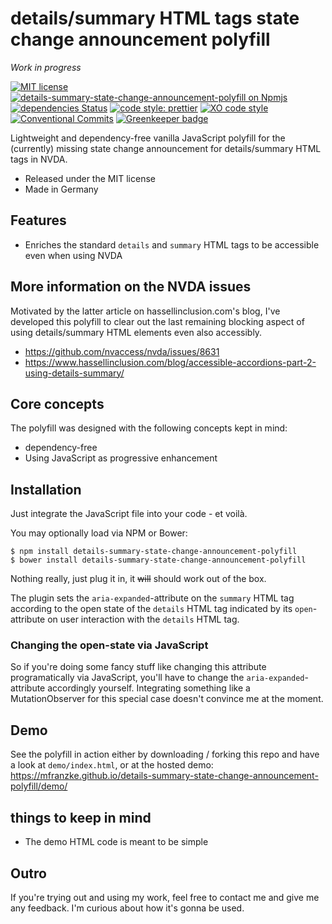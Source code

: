 # details/summary HTML tags state change announcement polyfill

_Work in progress_

[![MIT license](https://img.shields.io/npm/l/details-summary-state-change-announcement-polyfill.svg "license badge")](https://opensource.org/licenses/mit-license.php)
[![details-summary-state-change-announcement-polyfill on Npmjs](https://img.shields.io/npm/v/details-summary-state-change-announcement-polyfill.svg "npm version")][npm]
[![dependencies Status](https://david-dm.org/mfranzke/details-summary-state-change-announcement-polyfill/status.svg "Count of dependencies")](https://david-dm.org/mfranzke/details-summary-state-change-announcement-polyfill "details summary state change announcement polyfill – on david-dm")
[![code style: prettier](https://img.shields.io/badge/code_style-prettier-ff69b4.svg?style=flat-square)](https://github.com/prettier/prettier)
[![XO code style](https://img.shields.io/badge/code_style-XO-5ed9c7.svg)](https://github.com/xojs/xo)
[![Conventional Commits](https://img.shields.io/badge/Conventional%20Commits-1.0.0-yellow.svg)](https://conventionalcommits.org) [![Greenkeeper badge](https://badges.greenkeeper.io/mfranzke/details-summary-state-change-announcement-polyfill.svg)](https://greenkeeper.io/)

Lightweight and dependency-free vanilla JavaScript polyfill for the (currently) missing state change announcement for details/summary HTML tags in NVDA.

-  Released under the MIT license
-  Made in Germany

## Features

-  Enriches the standard `details` and `summary` HTML tags to be accessible even when using NVDA

## More information on the NVDA issues

Motivated by the latter article on hassellinclusion.com's blog, I've developed this polyfill to clear out the last remaining blocking aspect of using details/summary HTML elements even also accessibly.

-  https://github.com/nvaccess/nvda/issues/8631
-  https://www.hassellinclusion.com/blog/accessible-accordions-part-2-using-details-summary/

## Core concepts

The polyfill was designed with the following concepts kept in mind:

-  dependency-free
-  Using JavaScript as progressive enhancement

## Installation

Just integrate the JavaScript file into your code - et voilà.

You may optionally load via NPM or Bower:

    $ npm install details-summary-state-change-announcement-polyfill
    $ bower install details-summary-state-change-announcement-polyfill

[//]: # (You could even load the polyfill asynchronously: <https://jsbin.com/yitarajawe/edit?html,css>)

Nothing really, just plug it in, it ~~will~~ should work out of the box.

The plugin sets the `aria-expanded`-attribute on the `summary` HTML tag according to the open state of the `details` HTML tag indicated by its `open`-attribute on user interaction with the `details` HTML tag.

### Changing the open-state via JavaScript

So if you're doing some fancy stuff like changing this attribute programatically via JavaScript, you'll have to change the `aria-expanded`-attribute accordingly yourself. Integrating something like a MutationObserver for this special case doesn't convince me at the moment.

## Demo

See the polyfill in action either by downloading / forking this repo and have a look at `demo/index.html`, or at the hosted demo: <https://mfranzke.github.io/details-summary-state-change-announcement-polyfill/demo/>

## things to keep in mind

- The demo HTML code is meant to be simple

## Outro

If you're trying out and using my work, feel free to contact me and give me any feedback. I'm curious about how it's gonna be used.

[npm]: https://npmjs.com/package/details-summary-state-change-announcement-polyfill 'details/summary state change announcement polyfill – on NPM'
